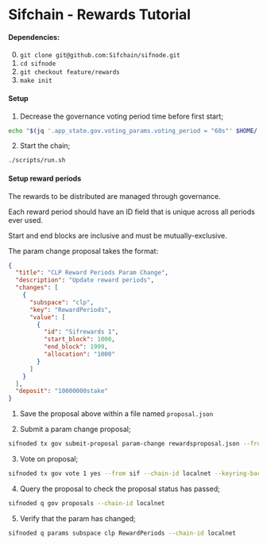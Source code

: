 # Sifchain - Rewards Tutorial

#### Dependencies:

0. `git clone git@github.com:Sifchain/sifnode.git`
1. `cd sifnode`
2. `git checkout feature/rewards`
3. `make init`

#### Setup

1. Decrease the governance voting period time before first start;
```bash
echo "$(jq '.app_state.gov.voting_params.voting_period = "60s"' $HOME/.sifnoded/config/genesis.json)" > $HOME/.sifnoded/config/genesis.json
```

2. Start the chain;
```bash
./scripts/run.sh
```

#### Setup reward periods

The rewards to be distributed are managed through governance.

Each reward period should have an ID field that is unique across all periods ever used.

Start and end blocks are inclusive and must be mutually-exclusive.

The param change proposal takes the format:

```json
{
  "title": "CLP Reward Periods Param Change",
  "description": "Update reward periods",
  "changes": [
    {
      "subspace": "clp",
      "key": "RewardPeriods",
      "value": [
        {
          "id": "Sifrewards 1",
          "start_block": 1000,
          "end_block": 1999,
          "allocation": "1000"
        }
      ]
    }
  ],
  "deposit": "10000000stake"
}
```

1. Save the proposal above within a file named `proposal.json`

2. Submit a param change proposal;
```bash
sifnoded tx gov submit-proposal param-change rewardsproposal.json --from sif --keyring-backend test --chain-id localnet -y
```

3. Vote on proposal;
```bash
sifnoded tx gov vote 1 yes --from sif --chain-id localnet --keyring-backend test -y
```

4. Query the proposal to check the proposal status has passed;
```bash
sifnoded q gov proposals --chain-id localnet
```

5. Verify that the param has changed;
```bash
sifnoded q params subspace clp RewardPeriods --chain-id localnet
```